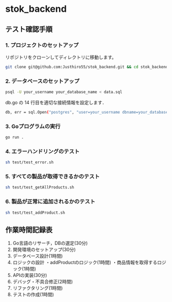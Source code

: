 # stok_backend

## テスト確認手順

### 1. プロジェクトのセットアップ

リポジトリをクローンしてディレクトリに移動します。

```bash
git clone git@github.com:Justhiro55/stok_backend.git && cd stok_backend
```

### 2. データベースのセットアップ
```bash
psql -U your_username your_database_name < data.sql
```

db.go の 14 行目を適切な接続情報を設定します．
```bash
db, err = sql.Open("postgres", "user=your_username dbname=your_database_name password=your_password host=localhost port=5432 sslmode=disable")
```

### 3. Goプログラムの実行
```bash
go run .
```

### 4. エラーハンドリングのテスト
```bash
sh test/test_error.sh
```

### 5. すべての製品が取得できるかのテスト
```bash
sh test/test_getAllProducts.sh
```

### 6. 製品が正常に追加されるかのテスト
```bash
sh test/test_addProduct.sh
```

## 作業時間記録表
1. Go言語のリサーチ，DBの選定(30分)
2. 開発環境のセットアップ(30分)
3. データベース設計(1時間)
4. ロジックの設計
	・addProductのロジック(1時間)
	・商品情報を取得するロジック(1時間)
5. APIの実装(30分)
6. デバッグ・不具合修正(2時間)
7. リファクタリング(1時間)
8. テストの作成(1時間)
